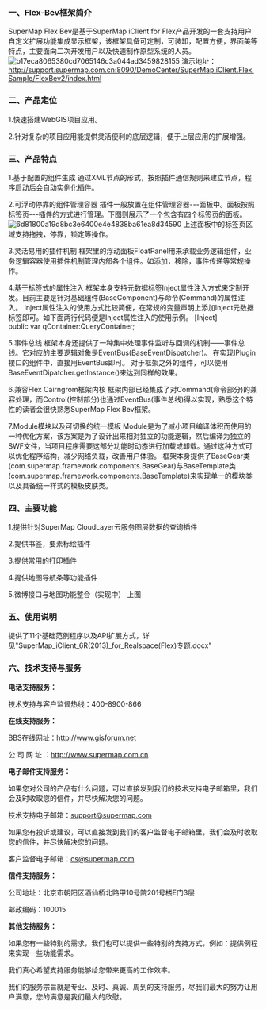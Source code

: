 ﻿### 一、Flex-Bev框架简介

SuperMap Flex Bev是基于SuperMap iClient for Flex产品开发的一套支持用户自定义扩展功能集成显示框架，该框架具备可定制，可装卸，配置方便，界面美等特点，主要面向二次开发用户以及快速制作原型系统的人员。
![b17eca8065380cd7065146c3a044ad3459828155](http://h.hiphotos.baidu.com/album/s%3D1100%3Bq%3D90/sign=ecfb4f4f0eb30f24319ae802f8a5ea32/b17eca8065380cd7065146c3a044ad3459828155.jpg)
演示地址：http://support.supermap.com.cn:8090/DemoCenter/SuperMap.iClient.Flex.Sample/FlexBev2/index.html

### 二、产品定位

1.快速搭建WebGIS项目应用。

2.针对复杂的项目应用能提供灵活便利的底层逻辑，便于上层应用的扩展增强。

### 三、产品特点

1.基于配置的组件生成
  通过XML节点的形式，按照插件通信规则来建立节点，程序启动后会自动实例化插件。

2.可浮动停靠的组件管理容器
  插件一般放置在组件管理容器---面板中。面板按照标签页---插件的方式进行管理。下图则展示了一个包含有四个标签页的面板。
  ![6d81800a19d8bc3e6400e4e4838ba61ea8d34590](http://f.hiphotos.baidu.com/album/s%3D1100%3Bq%3D90/sign=c4ea7ef28b13632711edc632a1bf9b9d/6d81800a19d8bc3e6400e4e4838ba61ea8d34590.jpg)
  上述面板中的标签页区域支持拖拽，停靠，锁定等操作。
  
3.灵活易用的插件机制
  框架里的浮动面板FloatPanel用来承载业务逻辑组件，业务逻辑容器使用插件机制管理内部各个组件。如添加，移除，事件传递等常规操作。
  
4.基于标签式的属性注入
  框架本身支持元数据标签Inject属性注入方式来定制开发。目前主要是针对基础组件(BaseComponent)与命令(Command)的属性注入。
  Inject属性注入的使用方式比较简便，在常规的变量声明上添加Inject元数据标签即可。如下面两行代码便是Inject属性注入的使用示例。
  [Inject]  
  public var qContainer:QueryContainer;

5.事件总线
  框架本身还提供了一种集中处理事件监听与回调的机制——事件总线。它对应的主要逻辑对象是EventBus(BaseEventDispatcher)。
  在实现IPlugin接口的组件中，直接用EventBus即可。
  对于框架之外的组件，可以使用BaseEventDipatcher.getInstance()来达到同样的效果。

6.兼容Flex Cairngrom框架内核
  框架内部已经集成了对Command(命令部分)的兼容处理，而Control(控制部分)也通过EventBus(事件总线)得以实现，熟悉这个特性的读者会很快熟悉SuperMap Flex Bev框架。

7.Module模块以及可切换的统一模板
  Module是为了减小项目编译体积而使用的一种优化方案，该方案是为了设计出来相对独立的功能逻辑，然后编译为独立的SWF文件，当项目程序需要这部分功能时动态进行加载或卸载。通过这种方式可以优化程序结构，减少网络负载，改善用户体验。
  框架本身提供了BaseGear类(com.supermap.framework.components.BaseGear)与BaseTemplate类(com.supermap.framework.components.BaseTemplate)来实现单一的模块类以及具备统一样式的模板皮肤类。

### 四、主要功能

1.提供针对SuperMap CloudLayer云服务图层数据的查询插件

2.提供书签，要素标绘插件

3.提供常用的打印插件

4.提供地图导航条等功能插件

5.微博接口与地图功能整合（实现中）
上图

### 五、使用说明

提供了11个基础范例程序以及API扩展方式，详见"SuperMap_iClient_6R(2013)_for_Realspace(Flex)专题.docx"

### 六、技术支持与服务

**电话支持服务：**

技术支持与客户监督热线：400-8900-866

**在线支持服务：**


BBS在线网址：http://www.gisforum.net

公 司 网 址 ：http://www.supermap.com.cn

**电子邮件支持服务：**

如果您对公司的产品有什么问题，可以直接发到我们的技术支持电子邮箱里，我们会及时收取您的信件，并尽快解决您的问题。

技术支持电子邮箱：support@supermap.com

如果您有投诉或建议，可以直接发到我们的客户监督电子邮箱里，我们会及时收取您的信件，并尽快解决您的问题。

客户监督电子邮箱：cs@supermap.com

**信件支持服务：**

公司地址：北京市朝阳区酒仙桥北路甲10号院201号楼E门3层

邮政编码：100015

**其他支持服务：**

如果您有一些特别的需求，我们也可以提供一些特别的支持方式，例如：提供例程来实现一些功能需求。


我们真心希望支持服务能够给您带来更高的工作效率。

我们的服务宗旨就是专业、及时、真诚、周到的支持服务，尽我们最大的努力让用户满意，您的满意是我们最大的欣慰。

